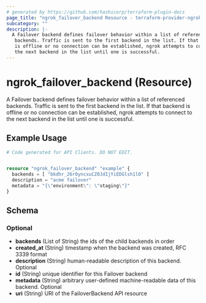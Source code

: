```yaml
---
# generated by https://github.com/hashicorp/terraform-plugin-docs
page_title: "ngrok_failover_backend Resource - terraform-provider-ngrok"
subcategory: ""
description: |-
  A Failover backend defines failover behavior within a list of referenced
   backends. Traffic is sent to the first backend in the list. If that backend
   is offline or no connection can be established, ngrok attempts to connect to
   the next backend in the list until one is successful.
---
```


# ngrok_failover_backend (Resource)

A Failover backend defines failover behavior within a list of referenced
 backends. Traffic is sent to the first backend in the list. If that backend
 is offline or no connection can be established, ngrok attempts to connect to
 the next backend in the list until one is successful.

## Example Usage

```terraform
# Code generated for API Clients. DO NOT EDIT.


resource "ngrok_failover_backend" "example" {
  backends = [ "bkdhr_26rOyncxuCZ0JdIjYiEDGlsh1lO" ]
  description = "acme failover"
  metadata = "{\"environment\": \"staging\"}"
}
```

<!-- schema generated by tfplugindocs -->
## Schema

### Optional

- **backends** (List of String) the ids of the child backends in order
- **created_at** (String) timestamp when the backend was created, RFC 3339 format
- **description** (String) human-readable description of this backend. Optional
- **id** (String) unique identifier for this Failover backend
- **metadata** (String) arbitrary user-defined machine-readable data of this backend. Optional
- **uri** (String) URI of the FailoverBackend API resource


